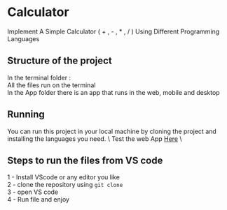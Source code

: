 # Calculator
Implement A Simple Calculator ( + , - , * , / ) Using Different Programming Languages 

## Structure of the project
In the terminal folder : \
All the files run on the terminal \
In the App folder there is an app that runs in the web, mobile and desktop

## Running 
You can run this project in your local machine by cloning the project and installing the languages you need. \ 
Test the web App [Here](https://serghine-abdelillah.github.io/Calculator/) \

## Steps to run the files from VS code
 1 - Install VScode or any editor you like \
 2 - clone the repository using `git clone` \
 3 - open VS code \
 4 - Run file and enjoy





